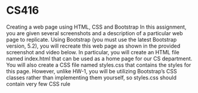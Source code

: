 # CS416
Creating a web page using HTML, CSS and Bootstrap
In this assignment, you are given several screenshots and a description of a particular web page
to replicate. Using Bootstrap (you must use the latest Bootstrap version, 5.2), you will recreate
this web page as shown in the provided screenshot and video below. In particular, you will create
an HTML file named index.html that can be used as a home page for our CS department. You
will also create a CSS file named styles.css that contains the styles for this page. However,
unlike HW-1, you will be utilizing Bootstrap’s CSS classes rather than implementing them
yourself, so styles.css should contain very few CSS rule
